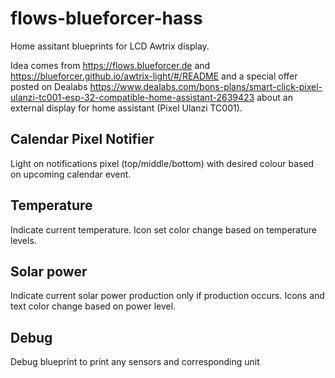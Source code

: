 # flows-blueforcer-hass
 Home assitant blueprints for LCD Awtrix display.

 Idea comes from https://flows.blueforcer.de and https://blueforcer.github.io/awtrix-light/#/README and a special offer posted on Dealabs https://www.dealabs.com/bons-plans/smart-click-pixel-ulanzi-tc001-esp-32-compatible-home-assistant-2639423 about an external display for home assistant (Pixel Ulanzi TC001).

 ## Calendar Pixel Notifier

 Light on notifications pixel (top/middle/bottom) with desired colour based on upcoming calendar event.

## Temperature

Indicate current temperature. Icon set color change based on temperature levels.

## Solar power

Indicate current solar power production only if production occurs.
Icons and text color change based on power level.

## Debug

Debug blueprint to print any sensors and corresponding unit

